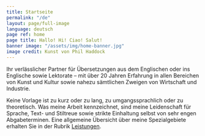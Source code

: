 ```yaml
---
title: Startseite
permalink: "/de"
layout: page/full-image
language: deutsch
page ref: home
page title: Hallo! Hi! Ciao! Salut!
banner image: "/assets/img/home-banner.jpg"
image credit: Kunst von Phil Haddock
---
```


Ihr verlässlicher Partner für Übersetzungen aus dem Englischen oder ins Englische sowie Lektorate – mit über 20 Jahren Erfahrung in allen Bereichen von Kunst und Kultur sowie nahezu sämtlichen Zweigen von Wirtschaft und Industrie.

Keine Vorlage ist zu kurz oder zu lang, zu umgangssprachlich oder zu theoretisch. Was meine Arbeit kennzeichnet, sind meine Leidenschaft für Sprache, Text- und Stiltreue sowie strikte Einhaltung selbst von sehr engen Abgabeterminen. Eine allgemeine Übersicht über meine Spezialgebiete erhalten Sie in der Rubrik [Leistungen](/services).
